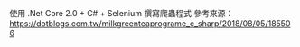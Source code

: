 使用 .Net Core 2.0 + C# + Selenium 撰寫爬蟲程式
參考來源：https://dotblogs.com.tw/milkgreenteaprograme_c_sharp/2018/08/05/185506
